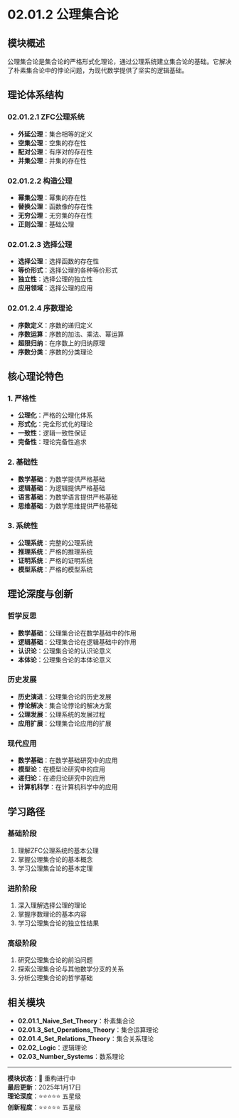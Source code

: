 # 02.01.2 公理集合论

## 模块概述

公理集合论是集合论的严格形式化理论，通过公理系统建立集合论的基础。它解决了朴素集合论中的悖论问题，为现代数学提供了坚实的逻辑基础。

## 理论体系结构

### 02.01.2.1 ZFC公理系统

- **外延公理**：集合相等的定义
- **空集公理**：空集的存在性
- **配对公理**：有序对的存在性
- **并集公理**：并集的存在性

### 02.01.2.2 构造公理

- **幂集公理**：幂集的存在性
- **替换公理**：函数像的存在性
- **无穷公理**：无穷集的存在性
- **正则公理**：基础公理

### 02.01.2.3 选择公理

- **选择公理**：选择函数的存在性
- **等价形式**：选择公理的各种等价形式
- **独立性**：选择公理的独立性
- **应用领域**：选择公理的应用

### 02.01.2.4 序数理论

- **序数定义**：序数的递归定义
- **序数运算**：序数的加法、乘法、幂运算
- **超限归纳**：在序数上的归纳原理
- **序数分类**：序数的分类理论

## 核心理论特色

### 1. 严格性

- **公理化**：严格的公理化体系
- **形式化**：完全形式化的理论
- **一致性**：逻辑一致性保证
- **完备性**：理论完备性追求

### 2. 基础性

- **数学基础**：为数学提供严格基础
- **逻辑基础**：为逻辑提供严格基础
- **语言基础**：为数学语言提供严格基础
- **思维基础**：为数学思维提供严格基础

### 3. 系统性

- **公理系统**：完整的公理系统
- **推理系统**：严格的推理系统
- **证明系统**：严格的证明系统
- **模型系统**：严格的模型系统

## 理论深度与创新

### 哲学反思

- **数学基础**：公理集合论在数学基础中的作用
- **逻辑基础**：公理集合论在逻辑基础中的作用
- **认识论**：公理集合论的认识论意义
- **本体论**：公理集合论的本体论意义

### 历史发展

- **历史演进**：公理集合论的历史发展
- **悖论解决**：集合论悖论的解决方案
- **公理发展**：公理系统的发展过程
- **应用扩展**：公理集合论应用的扩展

### 现代应用

- **数学基础**：在数学基础研究中的应用
- **模型论**：在模型论研究中的应用
- **递归论**：在递归论研究中的应用
- **计算机科学**：在计算机科学中的应用

## 学习路径

### 基础阶段

1. 理解ZFC公理系统的基本公理
2. 掌握公理集合论的基本概念
3. 学习公理集合论的基本定理

### 进阶阶段

1. 深入理解选择公理的理论
2. 掌握序数理论的基本内容
3. 学习公理集合论的独立性结果

### 高级阶段

1. 研究公理集合论的前沿问题
2. 探索公理集合论与其他数学分支的关系
3. 分析公理集合论的哲学基础

## 相关模块

- **02.01.1_Naive_Set_Theory**：朴素集合论
- **02.01.3_Set_Operations_Theory**：集合运算理论
- **02.01.4_Set_Relations_Theory**：集合关系理论
- **02.02_Logic**：逻辑理论
- **02.03_Number_Systems**：数系理论

---

**模块状态**：🚧 重构进行中  
**最后更新**：2025年1月17日  
**理论深度**：⭐⭐⭐⭐⭐ 五星级  
**创新程度**：⭐⭐⭐⭐⭐ 五星级
